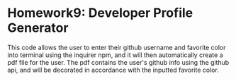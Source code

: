 # Homework9: Developer Profile Generator
This code allows the user to enter their github username and favorite color into terminal using the inquirer npm, and it will then automatically create a pdf file for the user. The pdf contains the user's github info using the github api, and will be decorated in accordance with the inputted favorite color.
